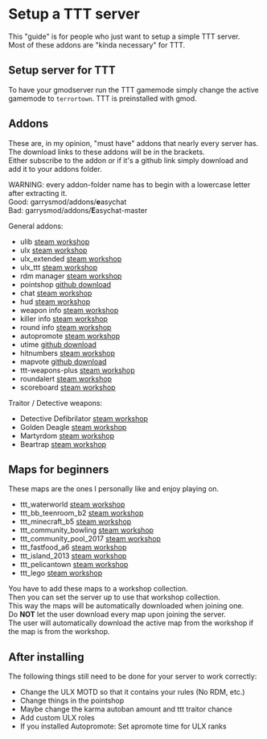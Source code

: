 # Setup a TTT server

This "guide" is for people who just want to setup a simple TTT server.  
Most of these addons are "kinda necessary" for TTT.  

## Setup server for TTT

To have your gmodserver run the TTT gamemode simply change the active gamemode to `terrortown`. TTT is preinstalled with gmod.

## Addons

These are, in my opinion, "must have" addons that nearly every server has.  
The download links to these addons will be in the brackets.  
Either subscribe to the addon or if it's a github link simply download and add it to your addons folder.  

WARNING: every addon-folder name has to begin with a lowercase letter after extracting it.  
Good: garrysmod/addons/<b>e</b>asychat  
Bad: garrysmod/addons/<b>E</b>asychat-master  

General addons:

 - ulib [steam workshop](https://steamcommunity.com/workshop/filedetails/?id=557962238)
 - ulx [steam workshop](https://steamcommunity.com/sharedfiles/filedetails/?id=557962280)
 - ulx_extended  [steam workshop](https://steamcommunity.com/sharedfiles/filedetails/?id=718665054)
 - ulx_ttt [steam workshop](https://steamcommunity.com/sharedfiles/filedetails/?id=127865722)
 - rdm manager  [steam workshop](https://github.com/Tommy228/tttdamagelogs/archive/v3.1.0.zip)
 - pointshop [github download](https://github.com/adamdburton/pointshop/archive/master.zip)
 - chat  [steam workshop](https://steamcommunity.com/sharedfiles/filedetails/?id=1182471500)
 - hud [steam workshop](https://github.com/Exho1/TTT_Octagonal_HUD/archive/master.zip)
 - weapon info [steam workshop](https://steamcommunity.com/sharedfiles/filedetails/?id=219713513)
 - killer info [steam workshop](https://steamcommunity.com/sharedfiles/filedetails/?id=167547072)
 - round info [steam workshop](https://steamcommunity.com/sharedfiles/filedetails/?id=649273679)
 - autopromote [steam workshop](https://steamcommunity.com/sharedfiles/filedetails/?id=226312488)
 - utime [github download](https://github.com/TeamUlysses/utime/archive/ulx-v3_62.zip)
 - hitnumbers  [steam workshop](https://steamcommunity.com/sharedfiles/filedetails/?id=110871780)
 - mapvote [github download](https://github.com/tyrantelf/gmod-mapvote/archive/master.zip)
 - ttt-weapons-plus [steam workshop](https://steamcommunity.com/sharedfiles/filedetails/?id=194965598)
 - roundalert [steam workshop](https://steamcommunity.com/sharedfiles/filedetails/?id=1131903966)
 - scoreboard [steam workshop](https://steamcommunity.com/sharedfiles/filedetails/?id=1438201250)

Traitor / Detective weapons:

 - Detective Defibrilator [steam workshop](https://steamcommunity.com/sharedfiles/filedetails/?id=1199113632)
 - Golden Deagle [steam workshop](https://steamcommunity.com/sharedfiles/filedetails/?id=1636448544)
 - Martyrdom [steam workshop](https://steamcommunity.com/sharedfiles/filedetails/?id=309299668)
 - Beartrap [steam workshop](https://steamcommunity.com/sharedfiles/filedetails/?id=1470823315)


## Maps for beginners

These maps are the ones I personally like and enjoy playing on.

 - ttt_waterworld [steam workshop](https://steamcommunity.com/sharedfiles/filedetails/?id=157420728)
 - ttt_bb_teenroom_b2 [steam workshop](https://steamcommunity.com/sharedfiles/filedetails/?id=141103402)
 - ttt_minecraft_b5 [steam workshop](https://steamcommunity.com/sharedfiles/filedetails/?id=159321088)
 - ttt_community_bowling [steam workshop](https://steamcommunity.com/sharedfiles/filedetails/?id=131667838)
 - ttt_community_pool_2017 [steam workshop](https://steamcommunity.com/sharedfiles/filedetails/?id=936764744)
 - ttt_fastfood_a6 [steam workshop](https://steamcommunity.com/sharedfiles/filedetails/?id=145316417)
 - ttt_island_2013 [steam workshop](https://steamcommunity.com/sharedfiles/filedetails/?id=183797802)
 - ttt_pelicantown [steam workshop](https://steamcommunity.com/sharedfiles/filedetails/?id=1219185412)
 - ttt_lego [steam workshop](https://steamcommunity.com/sharedfiles/filedetails/?id=295897079)

You have to add these maps to a workshop collection.  
Then you can set the server up to use that workshop collection.  
This way the maps will be automatically downloaded when joining one.  
Do **NOT** let the user download every map upon joining the server.  
The user will automatically download the active map from the workshop if the map is from the workshop.  


## After installing

The following things still need to be done for your server to work correctly:

 - Change the ULX MOTD so that it contains your rules (No RDM, etc.)
 - Change things in the pointshop
 - Maybe change the karma autoban amount and ttt traitor chance
 - Add custom ULX roles
 - If you installed Autopromote: Set apromote time for ULX ranks

